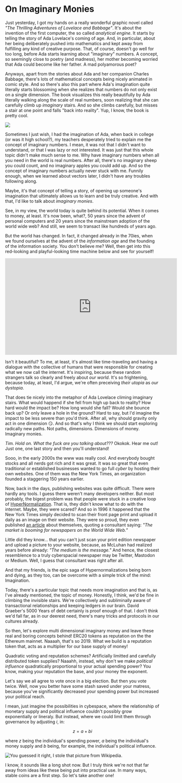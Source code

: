# On Imaginary Monies

Just yesterday, I got my hands on a really wonderful graphic novel called _"The
Thrilling Adventures of Lovelace and Babbage"_. It's about the invention of the
first computer, the so called _analytical engine_. It starts by telling the
story of Ada Lovelace's coming of age. And, in particular, about her being
deliberately pushed into mathematics and kept away from fulfilling any kind of
creative purpose. That, of course, doesn't go well for too long, before Ada
starts learning about "imaginary" numbers. A concept, so seemingly close to
poetry (and madness), her mother becoming worried that Ada could become like
her father. A mad polyamorous poet?

Anyways, apart from the stories about Ada and her companion Charles Babbage,
there's lots of mathematical concepts being nicely animated in comic style.
And so there's also this part where Ada's imagination quite literally starts
blossoming when she realizes that numbers do not only exist on a single
dimension. The book visualizes this really beautifully by Ada literally walking
along the scale of real numbers, soon realizing that she can carefully climb up
_imaginary_ stairs. And so she climbs carefully, but misses a stair at one point
and falls "back into reality". Yup, I know, the book is pretty cool.

![](/assets/images/ada.png)

Sometimes I just wish, I had the imagination of Ada, when back in college (or
was it high school?), my teachers desperately tried to explain me the
concept of imaginary numbers. I mean, it was not that I didn't want to
understand, or that I was lazy or not interested. It was just that this whole
topic didn't make much sense to me. Why have imaginary numbers when all you
need in the world is real numbers. After all, there's no imaginary sheep you
could count, and no imaginary apples you could add up. And so the concept of
imaginary numbers actually never stuck with me. Funnily enough, when we learned
about vectors later, I didn't have any troubles following along.

Maybe, it's that concept of telling a story, of opening up someone's imagination
that ultimately allows us to learn and be truly creative. And with that, I'd
like to talk about _imaginary monies_.

See, in my view, the world today is quite behind its potential. When it comes
to money, at least. It's now been, what?, 50 years since the advent of personal
computers and 20 years since the mainstream adoption of the world wide web? And
still, we seem to transact like hundreds of years ago.

But the world has changed. In fact, it changed already in the 70ies, when we
found ourselves at the advent of the _information age_ and the founding of the
information society. You don't believe me? Well, then get into this red-looking
and playful-looking time machine below and see for yourself!

<iframe width="560" height="315" src="https://www.youtube.com/embed/UiMus1FJb9w" title="YouTube video player" frameborder="0" allow="accelerometer; autoplay; clipboard-write; encrypted-media; gyroscope; picture-in-picture" allowfullscreen></iframe>

Isn't it beautiful? To me, at least, it's almost like time-traveling and having
a dialogue with the collective of humans that were responsible for creating
what we now call the internet. It's inspiring, because these random strangers
talk so clearly and freely about _our world_. It's so frightening, because
today, at least, I'd argue, we're often preceiving _their utopia_ as _our
dystopia_.

That does tie nicely into the metaphor of Ada Lovelace climing imaginary stairs.
What would happend if she fell from high up back to reality? How hard would
the impact be? How long would she fall? Would she bounce back up? Or only leave
a hole in the ground? Hard to say, but I'd imagine the impact to be less severe
than you'd think. After all, why should gravity only act in one dimension 😏.
And so that's why I think we should start exploring radically new paths.
Not paths, dimensions. Dimensions of money. Imaginary monies.

_Tim. Hold on. What the fuck are you talking about???_
Okokok. Hear me out! Just one, one last story and then you'll understand!

Sooo, in the early 2000s the www was really cool. And everybody bought stocks
and all nerds got rich and it was great. It was so great that even traditional
or established businesses wanted to go full _cyber_ by hosting their own
websites. One of them was the New York Times, an organization founded a
staggering 150 years earlier.

Now, back in the days, publishing websites was quite difficult. There were
hardly any tools. I guess there weren't many developers neither. But most
probably, the bigest problem was that people were stuck in a creative loop of
[HyperNormalization](https://de.wikipedia.org/wiki/HyperNormalisation). That
is, they didn't know what to do with the internet. Maybe, they were scared? And
so in 1996 it happened that the New York Times simply decided to scan their
front page print and upload it daily as an image on their website. They were so
proud, they even published [an
article](https://www.nytimes.com/1996/01/22/business/the-new-york-times-introduces-a-web-site.html)
about themselves, quoting a consultant saying: _"The market is booming for newspapers
on the World Wide Web."_

Little did they know... that you can't just scan your print edition newspaper
and upload a picture to your website, because, as McLuhan had realized years
before already: _"The medium is the message."_ And hence, the closest
resemblence to a truly cyberspacial newspaper may be Twitter,
Mastodon or Medium. Well, I guess that consultant was right after all.

And that my friends, is the epic saga of Hypernormalizations being born
and dying, as they too, can be overcome with a simple trick of the mind:
Imagination.

Today, there's a particular topic that needs more imagination and that is, as
I've already mentioned, the topic of money. Honestly, I think, we'd be fine in
climbing the invisible stairs. We're collectively and subliminally aware of
transactional relationships and keeping ledgers in our brain. David Graeber's
5000 Years of debt certainly is proof enough of that. I don't think we'd fall
far, as in our deerest need, there's many tricks and protocols in our cultures
already.

So then, let's explore multi dimensional imaginary money and leave these real
and boring concepts behind! ERC20 tokens as reputation on the the Ethereum
mainnet. Naaaah, that's so 2019. What we build is a reputation token that,
acts as a multiplier for our base supply of money!

Quadratic voting and reputation schemes? Artificially limitted and carefully
distributed token supplies? Naaahh, instead, why don't we make _political influence_
quadratically proportional to your actual spending power? You know, making your
reputation the base, and your money the exponent.

Let's say we all agree to vote once in a big election. But then you vote twice.
Well, now you better have some stash saved under your matress, because you've
significantly decreased your spending power but increased your political reach.

I mean, just imagine the possibilities in cybespace, where the relationship of
monetary supply and political influence couldn't possibly grow exponentially or
lineraly. But instead, where we could limit them through governance by adjusting
$i$, in:

$$
z = a + bi
$$

where $z$ being the individual's spending power, $a$ being the individual's money
supply and $b$ being, for example, the individual's political influence.

![You guessed it right, I stole that picture from Wikipedia.](/assets/images/imaginary.png)

I know, it sounds like a long shot now. But I truly think we're not that far
away from ideas like these being put into practical use. In many ways, stable
coins are a first step. So let's take another one!
